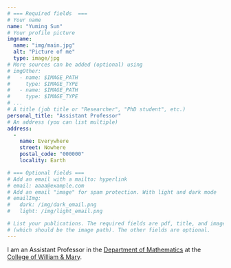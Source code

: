 ```yaml
---
# === Required fields  ===
# Your name 
name: "Yuming Sun"
# Your profile picture
imgname: 
  name: "img/main.jpg"
  alt: "Picture of me"
  type: image/jpg
# More sources can be added (optional) using 
# imgOther:
#   - name: $IMAGE_PATH
#     type: $IMAGE_TYPE
#   - name: $IMAGE_PATH
#     type: $IMAGE_TYPE
# ...
# A title (job title or "Researcher", "PhD student", etc.)
personal_title: "Assistant Professor"
# An address (you can list multiple)
address: 
  - 
    name: Everywhere
    street: Nowhere
    postal_code: "000000"
    locality: Earth

# === Optional fields ===
# Add an email with a mailto: hyperlink
# email: aaaa@example.com
# Add an email "image" for spam protection. With light and dark mode
# emailImg: 
#   dark: /img/dark_email.png
#   light: /img/light_email.png

# List your publications. The required fields are pdf, title, and image 
# (which should be the image path). The other fields are optional.
---
```


I am an Assistant Professor in the [Department of Mathematics](https://www.wm.edu/as/mathematics/) at the [College of William & Mary](https://www.wm.edu/).

